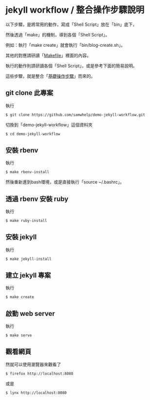 # jekyll workflow / 整合操作步驟說明

以下步驟，是將常用的動作，寫成「Shell Script」放在「bin」底下，

然後透過「make」的機制，導到各個「Shell Script」。

例如：執行「make create」就會執行「bin/blog-create.sh」。

其他的對應請研讀「[Makefile](Makefile)」裡面的內容。

執行的動作則請研讀各個「Shell Script」，或是參考下面的簡易說明。

這些步驟，就是整合「[基礎操作步驟](README.base.md)」而來的。


## git clone 此專案

執行

``` sh
$ git clone https://github.com/samwhelp/demo-jekyll-workflow.git
```

切換到「demo-jekyll-workflow」這個資料夾

``` sh
$ cd demo-jekyll-workflow
```

## 安裝 rbenv

執行

``` sh
$ make rbenv-install
```

然後重新進到bash環境，或是直接執行「source ~/.bashrc」。

## 透過 rbenv 安裝 ruby

執行

``` sh
$ make ruby-install
```

## 安裝 jekyll

執行

``` sh
$ make jekyll-install
```

## 建立 jekyll 專案

執行

``` sh
$ make create
```

## 啟動 web server

執行

``` sh
$ make serve
```

## 觀看網頁

然就可以使用瀏覽器來觀看了

``` sh
$ firefox http://localhost:8080
```

或是

``` sh
$ lynx http://localhost:8080
```
